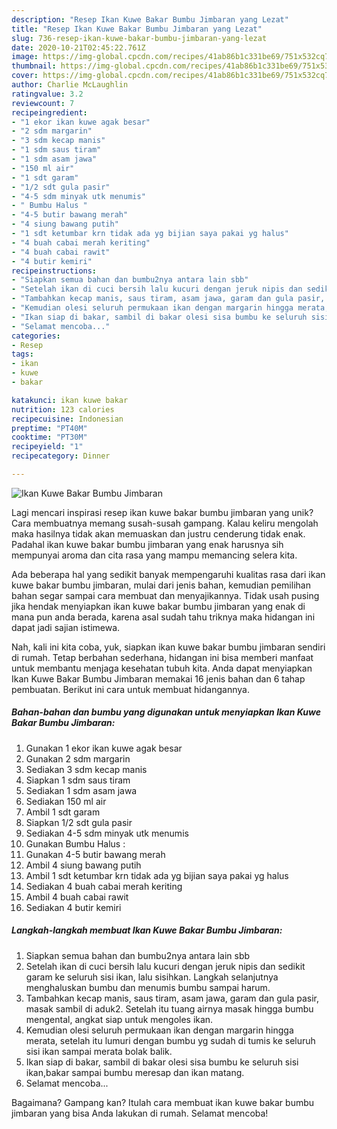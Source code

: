 ```yaml
---
description: "Resep Ikan Kuwe Bakar Bumbu Jimbaran yang Lezat"
title: "Resep Ikan Kuwe Bakar Bumbu Jimbaran yang Lezat"
slug: 736-resep-ikan-kuwe-bakar-bumbu-jimbaran-yang-lezat
date: 2020-10-21T02:45:22.761Z
image: https://img-global.cpcdn.com/recipes/41ab86b1c331be69/751x532cq70/ikan-kuwe-bakar-bumbu-jimbaran-foto-resep-utama.jpg
thumbnail: https://img-global.cpcdn.com/recipes/41ab86b1c331be69/751x532cq70/ikan-kuwe-bakar-bumbu-jimbaran-foto-resep-utama.jpg
cover: https://img-global.cpcdn.com/recipes/41ab86b1c331be69/751x532cq70/ikan-kuwe-bakar-bumbu-jimbaran-foto-resep-utama.jpg
author: Charlie McLaughlin
ratingvalue: 3.2
reviewcount: 7
recipeingredient:
- "1 ekor ikan kuwe agak besar"
- "2 sdm margarin"
- "3 sdm kecap manis"
- "1 sdm saus tiram"
- "1 sdm asam jawa"
- "150 ml air"
- "1 sdt garam"
- "1/2 sdt gula pasir"
- "4-5 sdm minyak utk menumis"
- " Bumbu Halus "
- "4-5 butir bawang merah"
- "4 siung bawang putih"
- "1 sdt ketumbar krn tidak ada yg bijian saya pakai yg halus"
- "4 buah cabai merah keriting"
- "4 buah cabai rawit"
- "4 butir kemiri"
recipeinstructions:
- "Siapkan semua bahan dan bumbu2nya antara lain sbb"
- "Setelah ikan di cuci bersih lalu kucuri dengan jeruk nipis dan sedikit garam ke seluruh sisi ikan, lalu sisihkan. Langkah selanjutnya menghaluskan bumbu dan menumis bumbu sampai harum."
- "Tambahkan kecap manis, saus tiram, asam jawa, garam dan gula pasir, masak sambil di aduk2. Setelah itu tuang airnya masak hingga bumbu mengental, angkat siap untuk mengoles ikan."
- "Kemudian olesi seluruh permukaan ikan dengan margarin hingga merata, setelah itu lumuri dengan bumbu yg sudah di tumis ke seluruh sisi ikan sampai merata bolak balik."
- "Ikan siap di bakar, sambil di bakar olesi sisa bumbu ke seluruh sisi ikan,bakar sampai bumbu meresap dan ikan matang."
- "Selamat mencoba..."
categories:
- Resep
tags:
- ikan
- kuwe
- bakar

katakunci: ikan kuwe bakar 
nutrition: 123 calories
recipecuisine: Indonesian
preptime: "PT40M"
cooktime: "PT30M"
recipeyield: "1"
recipecategory: Dinner

---
```



![Ikan Kuwe Bakar Bumbu Jimbaran](https://img-global.cpcdn.com/recipes/41ab86b1c331be69/751x532cq70/ikan-kuwe-bakar-bumbu-jimbaran-foto-resep-utama.jpg)

Lagi mencari inspirasi resep ikan kuwe bakar bumbu jimbaran yang unik? Cara membuatnya memang susah-susah gampang. Kalau keliru mengolah maka hasilnya tidak akan memuaskan dan justru cenderung tidak enak. Padahal ikan kuwe bakar bumbu jimbaran yang enak harusnya sih mempunyai aroma dan cita rasa yang mampu memancing selera kita.



Ada beberapa hal yang sedikit banyak mempengaruhi kualitas rasa dari ikan kuwe bakar bumbu jimbaran, mulai dari jenis bahan, kemudian pemilihan bahan segar sampai cara membuat dan menyajikannya. Tidak usah pusing jika hendak menyiapkan ikan kuwe bakar bumbu jimbaran yang enak di mana pun anda berada, karena asal sudah tahu triknya maka hidangan ini dapat jadi sajian istimewa.


Nah, kali ini kita coba, yuk, siapkan ikan kuwe bakar bumbu jimbaran sendiri di rumah. Tetap berbahan sederhana, hidangan ini bisa memberi manfaat untuk membantu menjaga kesehatan tubuh kita. Anda dapat menyiapkan Ikan Kuwe Bakar Bumbu Jimbaran memakai 16 jenis bahan dan 6 tahap pembuatan. Berikut ini cara untuk membuat hidangannya.

<!--inarticleads1-->

##### Bahan-bahan dan bumbu yang digunakan untuk menyiapkan Ikan Kuwe Bakar Bumbu Jimbaran:

1. Gunakan 1 ekor ikan kuwe agak besar
1. Gunakan 2 sdm margarin
1. Sediakan 3 sdm kecap manis
1. Siapkan 1 sdm saus tiram
1. Sediakan 1 sdm asam jawa
1. Sediakan 150 ml air
1. Ambil 1 sdt garam
1. Siapkan 1/2 sdt gula pasir
1. Sediakan 4-5 sdm minyak utk menumis
1. Gunakan  Bumbu Halus :
1. Gunakan 4-5 butir bawang merah
1. Ambil 4 siung bawang putih
1. Ambil 1 sdt ketumbar krn tidak ada yg bijian saya pakai yg halus
1. Sediakan 4 buah cabai merah keriting
1. Ambil 4 buah cabai rawit
1. Sediakan 4 butir kemiri




<!--inarticleads2-->

##### Langkah-langkah membuat Ikan Kuwe Bakar Bumbu Jimbaran:

1. Siapkan semua bahan dan bumbu2nya antara lain sbb
1. Setelah ikan di cuci bersih lalu kucuri dengan jeruk nipis dan sedikit garam ke seluruh sisi ikan, lalu sisihkan. Langkah selanjutnya menghaluskan bumbu dan menumis bumbu sampai harum.
1. Tambahkan kecap manis, saus tiram, asam jawa, garam dan gula pasir, masak sambil di aduk2. Setelah itu tuang airnya masak hingga bumbu mengental, angkat siap untuk mengoles ikan.
1. Kemudian olesi seluruh permukaan ikan dengan margarin hingga merata, setelah itu lumuri dengan bumbu yg sudah di tumis ke seluruh sisi ikan sampai merata bolak balik.
1. Ikan siap di bakar, sambil di bakar olesi sisa bumbu ke seluruh sisi ikan,bakar sampai bumbu meresap dan ikan matang.
1. Selamat mencoba...




Bagaimana? Gampang kan? Itulah cara membuat ikan kuwe bakar bumbu jimbaran yang bisa Anda lakukan di rumah. Selamat mencoba!

